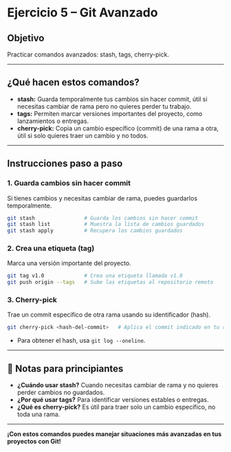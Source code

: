 # Ejercicio 5 – Git Avanzado
## Objetivo
Practicar comandos avanzados: stash, tags, cherry-pick.

---

## ¿Qué hacen estos comandos?

- **stash:** Guarda temporalmente tus cambios sin hacer commit, útil si necesitas cambiar de rama pero no quieres perder tu trabajo.
- **tags:** Permiten marcar versiones importantes del proyecto, como lanzamientos o entregas.
- **cherry-pick:** Copia un cambio específico (commit) de una rama a otra, útil si solo quieres traer un cambio y no todos.

---

## Instrucciones paso a paso

### 1. **Guarda cambios sin hacer commit**
Si tienes cambios y necesitas cambiar de rama, puedes guardarlos temporalmente.

```bash
git stash                # Guarda los cambios sin hacer commit
git stash list           # Muestra la lista de cambios guardados
git stash apply          # Recupera los cambios guardados
```

### 2. **Crea una etiqueta (tag)**
Marca una versión importante del proyecto.

```bash
git tag v1.0             # Crea una etiqueta llamada v1.0
git push origin --tags   # Sube las etiquetas al repositorio remoto
```


### 3. **Cherry-pick**
Trae un commit específico de otra rama usando su identificador (hash).

```bash
git cherry-pick <hash-del-commit>   # Aplica el commit indicado en tu rama actual
```
- Para obtener el hash, usa `git log --oneline`.

---

## 📝 Notas para principiantes

- **¿Cuándo usar stash?** Cuando necesitas cambiar de rama y no quieres perder cambios no guardados.
- **¿Por qué usar tags?** Para identificar versiones estables o entregas.
- **¿Qué es cherry-pick?** Es útil para traer solo un cambio específico, no toda una rama.

---

**¡Con estos comandos puedes manejar situaciones más avanzadas en tus proyectos con Git!**
